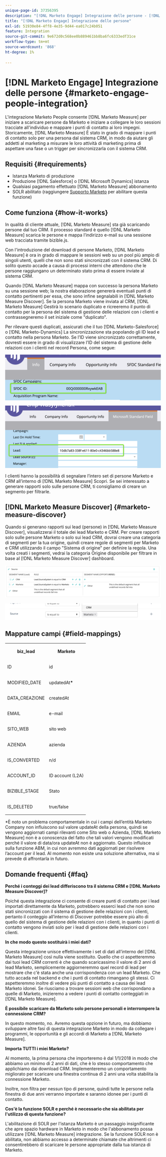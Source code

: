 ```yaml
---
unique-page-id: 37356395
description: "[!DNL Marketo Engage] Integrazione delle persone - [!DNL Marketo Measure]"
title: "[!DNL Marketo Engage] Integrazione delle persone"
exl-id: 51930e84-4ff8-4e35-9d44-ea017c24b051
feature: Integration
source-git-commit: 9e672d0c568ee0b889461bb8ba6fc6333edf31ce
workflow-type: tm+mt
source-wordcount: '868'
ht-degree: 1%

---
```


# [!DNL Marketo Engage] Integrazione delle persone {#marketo-engage-people-integration}

L&#39;integrazione Marketo People consente [!DNL Marketo Measure] per iniziare a scaricare persone da Marketo e iniziare a collegare le loro sessioni tracciate all&#39;individuo e mappare i punti di contatto ai loro impegni. Storicamente, [!DNL Marketo Measure] È stato in grado di mappare i punti di contatto solo per una persona dal sistema CRM, in modo da aiutare gli addetti al marketing a misurare le loro attività di marketing prima di aspettare una fase o un trigger per sincronizzarla con il sistema CRM.

## Requisiti {#requirements}

* Istanza Marketo di produzione
* Produzione [!DNL Salesforce] o [!DNL Microsoft Dynamics] istanza
* Qualsiasi pagamento effettuato [!DNL Marketo Measure] abbonamento
* SOLR abilitato (raggiungere [Supporto Marketo](https://nation.marketo.com/t5/Support/ct-p/Support) per abilitare questa funzione)

## Come funziona {#how-it-works}

In qualità di cliente attuale, [!DNL Marketo Measure] sta già scaricando persone dal tuo CRM. Il processo standard è quello [!DNL Marketo Measure] scarica le persone e mappa l’indirizzo e-mail su una sessione web tracciata tramite bizible.js.

Con l&#39;introduzione del download di persone Marketo, [!DNL Marketo Measure] è ora in grado di mappare le sessioni web su un pool più ampio di singoli utenti, quelli che non sono stati sincronizzati con il sistema CRM. Di solito questo accade a causa di processi interni che attendono che le persone raggiungano un determinato stato prima di essere inviate al sistema CRM.

Quando [!DNL Marketo Measure] mappa con successo la persona Marketo su una sessione web; la nostra elaborazione genererà eventuali punti di contatto pertinenti per essa, che sono infine segnalabili in [!DNL Marketo Measure Discover]. Se la persona Marketo viene inviata al CRM, [!DNL Marketo Measure] Gestirà lo scenario duplicato e ricreeremo il punto di contatto per la persona del sistema di gestione delle relazioni con i clienti e contrassegneremo il set iniziale come &quot;duplicato&quot;.

Per rilevare questi duplicati, assicurati che il tuo [!DNL Marketo-Salesforce] o [!DNL Marketo-Dynamics] La sincronizzazione sta popolando gli ID lead e contatto nella persona Marketo. Se l’ID viene sincronizzato correttamente, dovresti essere in grado di visualizzare l’ID del sistema di gestione delle relazioni con i clienti nel record Persona, come segue:

![](assets/5a.png)

![](assets/5b.png)

I clienti hanno la possibilità di segnalare l’intero set di persone Marketo e CRM all’interno di [!DNL Marketo Measure] Scopri. Se sei interessato a generare rapporti solo sulle persone CRM, ti consigliamo di creare un segmento per filtrarle.

## [!DNL Marketo Measure Discover] {#marketo-measure-discover}

Quando si generano rapporti sui lead (persone) in [!DNL Marketo Measure Discover], visualizzerai il totale dei lead Marketo e CRM. Per creare rapporti solo sulle persone Marketo o solo sui lead CRM, dovrai creare una categoria di segmenti per la tua origine, quindi creare regole di segmenti per Marketo e CRM utilizzando il campo &quot;Sistema di origine&quot; per definire la regola. Una volta creati i segmenti, vedrai la categoria Origine disponibile per filtrare in base al [!DNL Marketo Measure Discover] dashboard.

![](assets/bizible-discover-1.png)

![](assets/bizible-discover-2.png)

## Mappature campi {#field-mappings}

<table> 
 <colgroup> 
  <col> 
  <col> 
 </colgroup> 
 <tbody> 
  <tr> 
   <th><p><strong>biz_lead</strong></p></th> 
   <th><p><strong>Marketo</strong></p></th> 
  </tr> 
  <tr> 
   <td><p>ID</p></td> 
   <td><p>id</p></td> 
  </tr> 
  <tr> 
   <td><p>MODIFIED_DATE</p></td> 
   <td><p>updatedAt<strong>*</strong></p></td> 
  </tr> 
  <tr> 
   <td><p>DATA_CREAZIONE</p></td> 
   <td><p>createdAt</p></td> 
  </tr> 
  <tr> 
   <td><p>EMAIL</p></td> 
   <td><p>e-mail</p></td> 
  </tr> 
  <tr> 
   <td><p>SITO_WEB</p></td> 
   <td><p>sito web</p></td> 
  </tr> 
  <tr> 
   <td><p>AZIENDA</p></td> 
   <td><p>azienda</p></td> 
  </tr> 
  <tr> 
   <td><p>IS_CONVERTED</p></td> 
   <td><p>n/d</p></td> 
  </tr> 
  <tr> 
   <td><p>ACCOUNT_ID</p></td> 
   <td><p>ID account (L2A)</p></td> 
  </tr> 
  <tr> 
   <td><p>BIZIBLE_STAGE</p></td> 
   <td><p>Stato</p></td> 
  </tr> 
  <tr> 
   <td><p>IS_DELETED</p></td> 
   <td><p>true/false</p></td> 
  </tr> 
 </tbody> 
</table>

*È noto un problema comportamentale in cui i campi dell’entità Marketo Company non influiscono sul valore updateAt della persona, quindi se vengono aggiornati campi rilevanti come Sito web o Azienda, [!DNL Marketo Measure] non è a conoscenza del fatto che tali valori vengono modificati perché il valore di data/ora updateAt non è aggiornato. Questo influisce sulla funzione ABM, in cui non avremmo dati aggiornati per risolvere l’account per il lead. Al momento non esiste una soluzione alternativa, ma si prevede di affrontarla in futuro.

## Domande frequenti {#faq}

**Perché i conteggi dei lead differiscono tra il sistema CRM e [!DNL Marketo Measure Discover]?**

Poiché questa integrazione ci consente di creare punti di contatto per i lead importati direttamente da Marketo, potrebbero esserci lead che non sono stati sincronizzati con il sistema di gestione delle relazioni con i clienti, pertanto il conteggio all’interno di Discover potrebbe essere più alto di quello del sistema di gestione delle relazioni con i clienti, in quanto i punti di contatto vengono inviati solo per i lead di gestione delle relazioni con i clienti.

**In che modo questo sostituirà i miei dati?**

Questa integrazione unisce effettivamente i set di dati all’interno del [!DNL Marketo Measure] così nulla viene sostituito. Quello che ci aspetteremmo dai tuoi lead CRM correnti è che quando scaricassimo il valore di 2 anni di lead Marketo, semplicemente aggiorneremmo quel record di lead per mostrare che c&#39;è stata anche una corrispondenza con un lead Marketo. Che tutto accada nel backend e che i punti di contatto rimangano gli stessi. Ci aspetteremmo inoltre di vedere più punti di contatto a causa dei lead Marketo idonei. Se riusciamo a trovare sessioni web che corrispondano a quelle di Marketo, inizieremo a vedere i punti di contatto conteggiati in [!DNL Marketo Measure].

**È possibile scaricare da Marketo solo persone personali e interrompere la connessione CRM?**

In questo momento, no. Avremo questa opzione in futuro, ma dobbiamo sviluppare altre fasi di questa integrazione Marketo in modo da collegare i programmi, le opportunità e gli accordi di Marketo a [!DNL Marketo Measure].

**Importa TUTTI i miei Marketo?**

Al momento, la prima persona che importeremo è dal 1/1/2018 in modo che abbiamo un minimo di 2 anni di dati, che è lo stesso comportamento che applichiamo dai download CRM. Implementeremo un comportamento migliorato per scaricare una finestra continua di 2 anni una volta stabilita la connessione Marketo.

Inoltre, non filtra per nessun tipo di persone, quindi tutte le persone nella finestra di due anni verranno importate e saranno idonee per i punti di contatto.

**Cos&#39;è la funzione SOLR e perché è necessario che sia abilitata per l&#39;utilizzo di questa funzione?**

L&#39;abilitazione di SOLR per l&#39;istanza Marketo è un passaggio insignificante che apre spazio hardware in Marketo in modo che l&#39;abbonamento possa utilizzare [!DNL Marketo Measure] integrazione. Se la funzione SOLR non è abilitata, non abbiamo accesso a determinate chiamate che altrimenti ci consentirebbero di scaricare le persone appropriate dalla tua istanza di Marketo.
